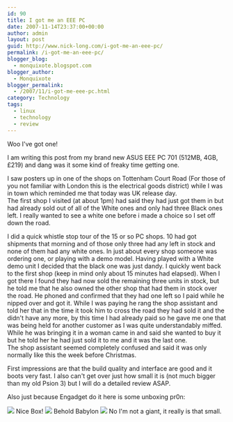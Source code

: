 ```yaml
---
id: 90
title: I got me an EEE PC
date: 2007-11-14T23:37:00+00:00
author: admin
layout: post
guid: http://www.nick-long.com/i-got-me-an-eee-pc/
permalink: /i-got-me-an-eee-pc/
blogger_blog:
  - monquixote.blogspot.com
blogger_author:
  - Monquixote
blogger_permalink:
  - /2007/11/i-got-me-eee-pc.html
category: Technology
tags:
  - linux
  - technology
  - review
---
```

Woo I've got one!

I am writing this post from my brand new ASUS EEE PC 701 (512MB, 4GB, £219) and dang was it some kind of freaky time getting one.

I saw posters up in one of the shops on Tottenham Court Road (For those of you not familiar with London this is the electrical goods district) while I was in town which reminded me that today was UK release day.  
The first shop I visited (at about 1pm) had said they had just got them in but had already sold out of all of the White ones and only had three Black ones left. I really wanted to see a white one before i made a choice so I set off down the road.

I did a quick whistle stop tour of the 15 or so PC shops. 10 had got shipments that morning and of those only three had any left in stock and none of them had any white ones. In just about every shop someone was ordering one, or playing with a demo model. Having played with a White demo unit I decided that the black one was just dandy.
I quickly went back to the first shop (keep in mind only about 15 minutes had elapsed). When I got there I found they had now sold the remaining three units in stock, but he told me that he also owned the other shop that had them in stock over the road. He phoned and confirmed that they had one left so I paid while he nipped over and got it. While I was paying he rang the shop assistant and told her that in the time it took him to cross the road they had sold it and the didn't have any more, by this time I had already paid so he gave me one that was being held for another customer as I was quite understandably miffed.  
While he was bringing it in a woman came in and said she wanted to buy it but he told her he had just sold it to me and it was the last one.  
The shop assistant seemed completely confused and said it was only normally like this the week before Christmas.

First impressions are that the build quality and interface are good and it boots very fast. I also can't get over just how small it is (not much bigger than my old Psion 3) but I will do a detailed review ASAP.

Also just because Engadget do it here is some unboxing pr0n:

<img src="http://www.nick-long.com/wp-content/uploads/2007/11/DSCF2935.jpg" border="0" />  
Nice Box!

<img src="http://www.nick-long.com/wp-content/uploads/2007/11/DSCF2936.jpg" border="0" />  
Behold Babylon

<img src="http://www.nick-long.com/wp-content/uploads/2007/11/DSCF2942.jpg" border="0" />  
No I'm not a giant, it really is that small.